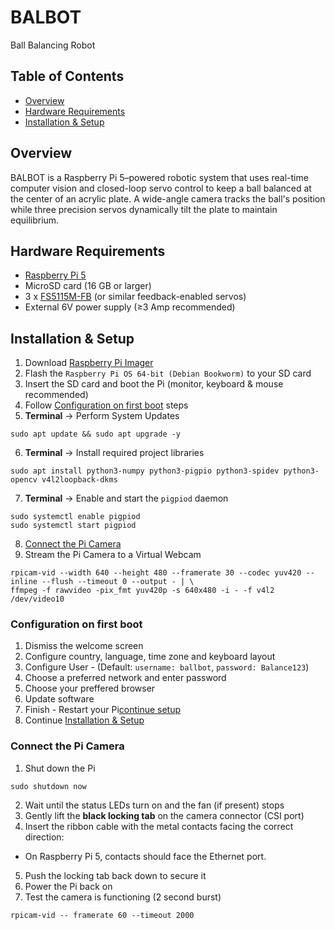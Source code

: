 # BALBOT
Ball Balancing Robot

## Table of Contents
- [Overview](#overview)
- [Hardware Requirements](#hardware-requirements)
- [Installation & Setup](#installation-and-setup)

## Overview
BALBOT is a Raspberry Pi 5–powered robotic system that uses real-time computer vision and closed-loop servo control to keep a ball balanced at the center of an acrylic plate. A wide-angle camera tracks the ball's position while three precision servos dynamically tilt the plate to maintain equilibrium.

## Hardware Requirements
- [Raspberry Pi 5](https://www.raspberrypi.com/products/raspberry-pi-5/)
- MicroSD card (16 GB or larger)
- 3 x [FS5115M-FB](https://www.pololu.com/product/3443) (or similar feedback-enabled servos)
- External 6V power supply (≥3 Amp recommended)

## Installation & Setup
1. Download [Raspberry Pi Imager](https://www.raspberrypi.com/software/)
2. Flash the `Raspberry Pi OS 64-bit (Debian Bookworm)` to your SD card
3. Insert the SD card and boot the Pi (monitor, keyboard & mouse recommended)
4. Follow [Configuration on first boot](#configuration-on-first-boot) steps
5. **Terminal** -> Perform System Updates
```
sudo apt update && sudo apt upgrade -y
```
6. **Terminal** -> Install required project libraries
```
sudo apt install python3-numpy python3-pigpio python3-spidev python3-opencv v4l2loopback-dkms
```
7. **Terminal** -> Enable and start the `pigpiod` daemon
```
sudo systemctl enable pigpiod
sudo systemctl start pigpiod
```
8. [Connect the Pi Camera](#connect-the-pi-camera)
9. Stream the Pi Camera to a Virtual Webcam
```
rpicam-vid --width 640 --height 480 --framerate 30 --codec yuv420 --inline --flush --timeout 0 --output - | \
ffmpeg -f rawvideo -pix_fmt yuv420p -s 640x480 -i - -f v4l2 /dev/video10
```

### Configuration on first boot
1. Dismiss the welcome screen
2. Configure country, language, time zone and keyboard layout
3. Configure User - (Default: `username: ballbot`, `password: Balance123`)
4. Choose a preferred network and enter password
5. Choose your preffered browser
6. Update software
7. Finish - Restart your Pi[continue setup](#installation-and-setup)
8. Continue [Installation & Setup](#installation-and-setup)

### Connect the Pi Camera
1. Shut down the Pi
```
sudo shutdown now
```
2. Wait until the status LEDs turn on and the fan (if present) stops
3. Gently lift the **black locking tab** on the camera connector (CSI port)
4. Insert the ribbon cable with the metal contacts facing the correct direction:
  - On Raspberry Pi 5, contacts should face the Ethernet port.
5. Push the locking tab back down to secure it
6. Power the Pi back on
7. Test the camera is functioning (2 second burst)
```
rpicam-vid -- framerate 60 --timeout 2000
``` 
